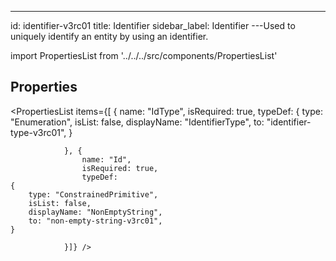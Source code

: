 --- 
id: identifier-v3rc01 
title: Identifier 
sidebar_label: Identifier 
---Used to uniquely identify an entity by using an identifier.

import PropertiesList from '../../../src/components/PropertiesList' 

## Properties 

<PropertiesList items={[ 
{
                    name: "IdType",
                    isRequired: true,
                    typeDef: 
    {
        type: "Enumeration",
        isList: false,
        displayName: "IdentifierType",
        to: "identifier-type-v3rc01",
    }
    
                }, {
                    name: "Id",
                    isRequired: true,
                    typeDef: 
    {
        type: "ConstrainedPrimitive",
        isList: false,
        displayName: "NonEmptyString",
        to: "non-empty-string-v3rc01",
    }
    
                }]} /> 
 
